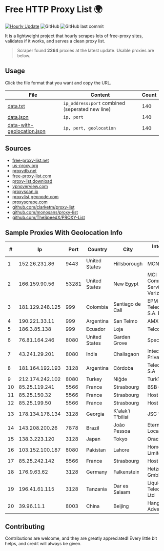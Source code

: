 
# Free HTTP Proxy List 🌍

[![Hourly Update](https://github.com/mertguvencli/http-proxy-list/actions/workflows/main.yml/badge.svg?branch=main)](https://github.com/mertguvencli/http-proxy-list/actions/workflows/main.yml)
![GitHub](https://img.shields.io/github/license/mertguvencli/http-proxy-list)
![GitHub last commit](https://img.shields.io/github/last-commit/mertguvencli/http-proxy-list)

It is a lightweight project that hourly scrapes lots of free-proxy sites, validates if it works, and serves a clean proxy list.


> Scraper found **2264** proxies at the latest update. Usable proxies are below.

## Usage

Click the file format that you want and copy the URL.


|File|Content|Count|
|----|-------|-----|
|[data.txt](https://raw.githubusercontent.com/mertguvencli/http-proxy-list/main/proxy-list/data.txt)|`ip_address:port` combined (seperated new line)|140|
|[data.json](https://raw.githubusercontent.com/mertguvencli/http-proxy-list/main/proxy-list/data.json)|`ip, port`|140|
|[data-with-geolocation.json](https://raw.githubusercontent.com/mertguvencli/http-proxy-list/main/proxy-list/data-with-geolocation.json)|`ip, port, geolocation`|140|

## Sources

* [free-proxy-list.net](https://free-proxy-list.net)
* [us-proxy.org](https://www.us-proxy.org)
* [proxydb.net](http://proxydb.net)
* [free-proxy-list.com](https://free-proxy-list.com/?page=&port=&type%5B%5D=http&type%5B%5D=https&up_time=0&search=Search)
* [proxy-list.download](https://www.proxy-list.download/HTTP)
* [vpnoverview.com](https://vpnoverview.com/privacy/anonymous-browsing/free-proxy-servers)
* [proxyscan.io](https://www.proxyscan.io)
* [proxylist.geonode.com](https://proxylist.geonode.com/api/proxy-list?limit=300&page=1&sort_by=lastChecked&sort_type=desc&protocols=http,https)
* [proxyscrape.com](https://api.proxyscrape.com/v2/?request=displayproxies&protocol=http&timeout=10000&country=all&ssl=all&anonymity=all)
* [github.com/clarketm/proxy-list](https://raw.githubusercontent.com/clarketm/proxy-list/master/proxy-list-raw.txt)
* [github.com/monosans/proxy-list](https://raw.githubusercontent.com/monosans/proxy-list/main/proxies/http.txt)
* [github.com/TheSpeedX/PROXY-List](https://raw.githubusercontent.com/TheSpeedX/PROXY-List/master/http.txt)


## Sample Proxies With Geolocation Info

|#|Ip|Port|Country|City|Internet Service Provider|
|-|--|----|-------|----|-------------------------|
|1|152.26.231.86|9443|United States|Hillsborough|MCNC|
|2|166.159.90.56|53281|United States|New Egypt|MCI Communications Services, Inc. d/b/a Verizon Business|
|3|181.129.248.125|999|Colombia|Santiago de Cali|EPM Telecomunicaciones S.A. E.S.P.|
|4|190.221.33.11|999|Argentina|San Telmo|AMX Argentina S.A.|
|5|186.3.85.138|999|Ecuador|Loja|Telconet S.A|
|6|76.81.164.246|8080|United States|Garden Grove|Spectrum|
|7|43.241.29.201|8080|India|Chalisgaon|Intech Online Private Limited|
|8|181.164.192.193|3128|Argentina|Córdoba|Telecom Argentina S.A|
|9|212.174.242.102|8080|Turkey|Niğde|TurkTelecom|
|10|85.25.119.241|5566|France|Strasbourg|BSB-SERVICE|
|11|85.25.150.32|5566|France|Strasbourg|Host Europe GmbH|
|12|85.25.199.50|5566|France|Strasbourg|Host Europe GmbH|
|13|178.134.178.134|3128|Georgia|K'alak'i T'bilisi|JSC "Silknet"|
|14|143.208.200.26|7878|Brazil|João Pessoa|Eternal VÔdeo Locadora Ltda|
|15|138.3.223.120|3128|Japan|Tokyo|Oracle Corporation|
|16|103.152.100.187|8080|Pakistan|Lahore|Homenet Private Limited|
|17|85.25.242.142|5566|France|Strasbourg|Host Europe GmbH|
|18|176.9.63.62|3128|Germany|Falkenstein|Hetzner Online GmbH|
|19|196.41.61.115|3128|Tanzania|Dar es Salaam|Liquid Telecommunications Ltd|
|20|39.96.11.1|8003|China|Beijing|Hangzhou Alibaba Advertising Co|



## Contributing

Contributions are welcome, and they are greatly appreciated! Every
little bit helps, and credit will always be given.

